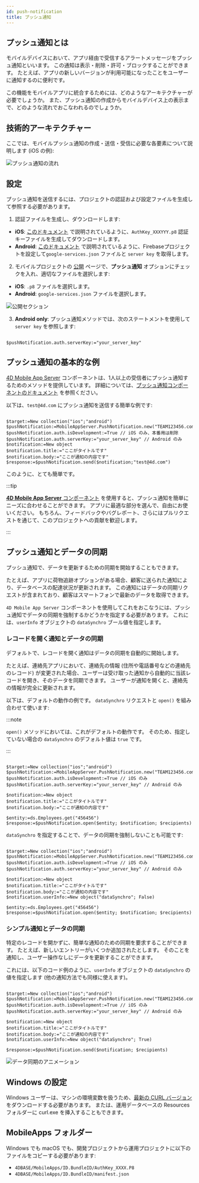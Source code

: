 ```yaml
---
id: push-notification
title: プッシュ通知
---
```



## プッシュ通知とは

モバイルデバイスにおいて、アプリ経由で受信するアラートメッセージをプッシュ通知といいます。 この通知は表示・削除・許可・ブロックすることができます。 たとえば、アプリの新しいバージョンが利用可能になったことをユーザーに通知するのに便利です。

この機能をモバイルアプリに統合するためには、どのようなアーキテクチャーが必要でしょうか。 また、プッシュ通知の作成からモバイルデバイス上の表示まで、どのような流れでおこなわれるのでしょうか。

## 技術的アーキテクチャー

ここでは、モバイルプッシュ通知の作成・送信・受信に必要な各要素について説明します (iOS の例):

![プッシュ通知の流れ](img/4D-for-ios-push-notification.png)

## 設定

プッシュ通知を送信するには、プロジェクトの認証および設定ファイルを生成して参照する必要があります。

1. 認証ファイルを生成し、ダウンロードします:

- **iOS**: [このドキュメント](https://github.com/4d-for-ios/4D-Mobile-App-Server/blob/master/Documentation/Generate_p8.md) で説明されているように、`AuthKey_XXXYYY.p8` 認証キーファイルを生成してダウンロードします。
- **Android**: [このドキュメント](https://github.com/4d/4D-Mobile-App-Server/blob/main/Documentation/Conf_firebase.md) で説明されているように、Firebaseプロジェクトを設定して`google-services.json` ファイルと `server key` を取得します。

2. モバイルプロジェクトの [公開](../project-definition/publishing) ページで、**プッシュ通知** オプションにチェックを入れ、適切なファイルを選択します:

- **iOS**: `.p8` ファイルを選択します。
- **Android**: `google-services.json` ファイルを選択します。

![公開セクション](img/push-notification-publishing-section.png)


3. **Android only**: プッシュ通知メソッドでは、次のステートメントを使用して `server key` を参照します:

```4d

$pushNotification.auth.serverKey:="your_server_key"

```



## プッシュ通知の基本的な例

[4D Mobile App Server](https://github.com/4d/4D-Mobile-App-Server/tree/main) コンポーネントは、1人以上の受信者にプッシュ通知するためのメソッドを提供しています。 詳細については、[プッシュ通知コンポーネントのドキュメント](https://github.com/4d/4D-Mobile-App-Server/blob/main/Documentation/Classes/PushNotification.md) を参照ください。

以下は、`test@4d.com` にプッシュ通知を送信する簡単な例です:

```4d

$target:=New collection("ios";"android")
$pushNotification:=MobileAppServer.PushNotification.new("TEAM123456.com.sample.myappname";$target)
$pushNotification.auth.isDevelopment:=True // iOS のみ、本番用は削除
$pushNotification.auth.serverKey:="your_server_key" // Android のみ
$notification:=New object 
$notification.title:="ここがタイトルです" 
$notification.body:="ここが通知の内容です" 
$response:=$pushNotification.send($notification;"test@4d.com")

```

このように、とても簡単です。

:::tip

[**4D Mobile App Server** コンポーネント](https://github.com/4d/4D-Mobile-App-Server/blob/main/Documentation/Classes/PushNotification.md) を使用すると、プッシュ通知を簡単にニーズに合わせることができます。 アプリに最適な部分を選んで、自由にお使いください。 もちろん、フィードバックやバグレポート、さらにはプルリクエストを通じて、このプロジェクトへの貢献を歓迎します。

:::

## プッシュ通知とデータの同期

プッシュ通知で、データを更新するための同期を開始することもできます。

たとえば、アプリに荷物追跡オプションがある場合、顧客に送られた通知により、データベースの配達状況が更新されます。 この通知にはデータの同期リクエストが含まれており、顧客はスマートフォンで最新のデータを取得できます。

`4D Mobile App Server` コンポーネントを使用してこれをおこなうには、プッシュ通知でデータの同期を強制するかどうかを指定する必要があります。 これには、`userInfo` オブジェクトの `dataSynchro` ブール値を指定します。

### レコードを開く通知とデータの同期

デフォルトで、レコードを開く通知はデータの同期を自動的に開始します。

たとえば、連絡先アプリにおいて、連絡先の情報 (住所や電話番号などの連絡先のレコード) が変更された場合、ユーザーは受け取った通知から自動的に当該レコードを開き、そのデータを同期できます。 ユーザーが通知を開くと、連絡先の情報が完全に更新されます。

以下は、デフォルトの動作の例です。 `dataSynchro` リクエストと `open()` を組み合わせて使います:

:::note

`open()` メソッドにおいては、これがデフォルトの動作です。 そのため、指定していない場合の `dataSynchro` のデフォルト値は `true` です。

:::

```4d

$target:=New collection("ios";"android")
$pushNotification:=MobileAppServer.PushNotification.new("TEAM123456.com.sample.myappname";$target)
$pushNotification.auth.isDevelopment:=True // iOS のみ
$pushNotification.auth.serverKey:="your_server_key" // Android のみ

$notification:=New object
$notification.title:="ここがタイトルです" 
$notification.body:="ここが通知の内容です" 

$entity:=ds.Employees.get("456456")
$response:=$pushNotification.open($entity; $notification; $recipients)

```

`dataSynchro` を指定することで、データの同期を強制しないことも可能です:

```4d

$target:=New collection("ios";"android")
$pushNotification:=MobileAppServer.PushNotification.new("TEAM123456.com.sample.myappname";$target)
$pushNotification.auth.isDevelopment:=True // iOS のみ
$pushNotification.auth.serverKey:="your_server_key" // Android のみ

$notification:=New object
$notification.title:="ここがタイトルです" 
$notification.body:="ここが通知の内容です" 
$notification.userInfo:=New object("dataSynchro"; False)

$entity:=ds.Employees.get("456456")
$response:=$pushNotification.open($entity; $notification; $recipients)

```

### シンプル通知とデータの同期

特定のレコードを開かずに、簡単な通知のための同期を要求することができます。 たとえば、新しいエントリーがいくつか追加されたとします。 そのことを通知し、ユーザー操作なしにデータを更新することができます。

これには、以下のコード例のように、`userInfo` オブジェクトの `dataSynchro` の値を指定します (他の通知方法でも同様に使えます)。

```4d

$target:=New collection("ios";"android")
$pushNotification:=MobileAppServer.PushNotification.new("TEAM123456.com.sample.myappname";$target)
$pushNotification.auth.isDevelopment:=True // iOS のみ
$pushNotification.auth.serverKey:="your_server_key" // Android のみ

$notification:=New object
$notification.title:="ここがタイトルです" 
$notification.body:="ここが通知の内容です" 
$notification.userInfo:=New object("dataSynchro"; True)

$response:=$pushNotification.send($notification; $recipients)

```
![データ同期のアニメーション](img/pushandSynchro.gif)

## Windows の設定

Windows ユーザーは、マシンの環境変数を扱うため、[最新の CURL バージョン](https://curl.se/download.html) をダウンロードする必要があります。 または、運用データベースの Resources フォルダーに curl.exe を挿入することもできます。

## MobileApps フォルダー

Windows でも macOS でも、開発プロジェクトから運用プロジェクトに以下のファイルをコピーする必要があります:

- `4DBASE/MobileApps/ID.BundleID/AuthKey_XXXX.P8`
- `4DBASE/MobileApps/ID.BundleID/manifest.json`


